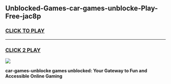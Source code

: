 
## Unblocked-Games-car-games-unblocke-Play-Free-jac8p
<h3>
<a href="https://premium76.site?title=car-games-unblocke&ref=21A">CLICK TO PLAY</a></h3>
<hr>

<h3>
<a href="https://premium76.site?title=car-games-unblocke&ref=21A">CLICK 2 PLAY</a>
  
</h3>

<a href="https://premium76.site?title=car-games-unblocke&ref=21A"><img src="https://clearcache.store/games.png"></a>


**car-games-unblocke games unblocked: Your Gateway to Fun and Accessible Online Gaming**
